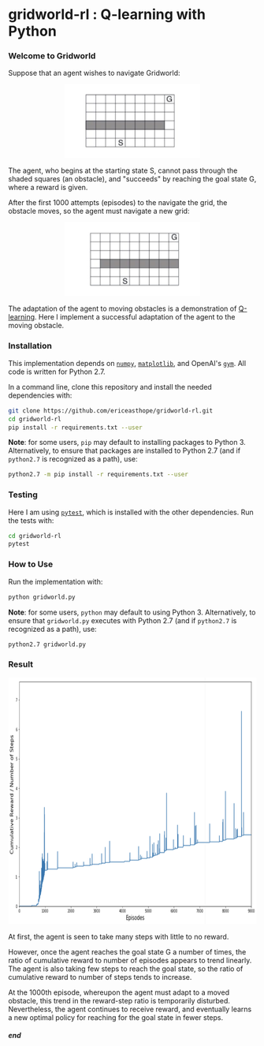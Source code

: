 # gridworld-rl : Q-learning with Python

### Welcome to Gridworld

Suppose that an agent wishes to navigate Gridworld:

<p align="center"><img src="./images/left_environment.png" height="150"></p>

The agent, who begins at the starting state S, cannot pass through the
shaded squares (an obstacle), and "succeeds" by reaching the goal state G,
where a reward is given.

After the first 1000 attempts (episodes) to the navigate the grid, the obstacle moves, so
the agent must navigate a new grid:

<p align="center"><img src="./images/right_environment.png" height="150"></p>

The adaptation of the agent to moving obstacles is a demonstration of
[Q-learning](https://en.wikipedia.org/wiki/Q-learning). Here I implement
a successful adaptation of the agent to the moving obstacle.

### Installation

This implementation depends on [`numpy`](https://github.com/numpy/numpy),
[`matplotlib`](https://github.com/matplotlib/matplotlib), and OpenAI's
[`gym`](https://github.com/openai/gym). All code is written for Python 2.7.

In a command line, clone this repository and install the needed dependencies
with:

```bash
git clone https://github.com/ericeasthope/gridworld-rl.git
cd gridworld-rl
pip install -r requirements.txt --user
```

**Note**: for some users, `pip` may default to installing packages to Python 3.
Alternatively, to ensure that packages are installed to Python 2.7 (and if
`python2.7` is recognized as a path), use:

```bash
python2.7 -m pip install -r requirements.txt --user
```

### Testing

Here I am using [`pytest`](https://github.com/pytest-dev/pytest), which is
installed with the other dependencies. Run the tests
with:

```bash
cd gridworld-rl
pytest
```

### How to Use

Run the implementation with:

```bash
python gridworld.py
```

**Note**: for some users, `python` may default to using Python 3.
Alternatively, to ensure that `gridworld.py` executes with Python 2.7 (and if
`python2.7` is recognized as a path), use:

```bash
python2.7 gridworld.py
```

### Result

<p align="center"><img src="./images/result.png" height="500"></p>

At first, the agent is seen to take many steps with little to no reward.

However, once the agent reaches the goal state G a number of times, the
ratio of cumulative reward to number of episodes appears to trend linearly.
The agent is also taking few steps to reach the goal state, so the ratio of
cumulative reward to number of steps tends to increase.

At the 1000th episode, whereupon the agent must adapt to a moved obstacle,
this trend in the reward-step ratio is temporarily disturbed.
Nevertheless, the agent continues to receive reward, and eventually learns
a new optimal policy for reaching for the goal state in fewer steps.

##### end
